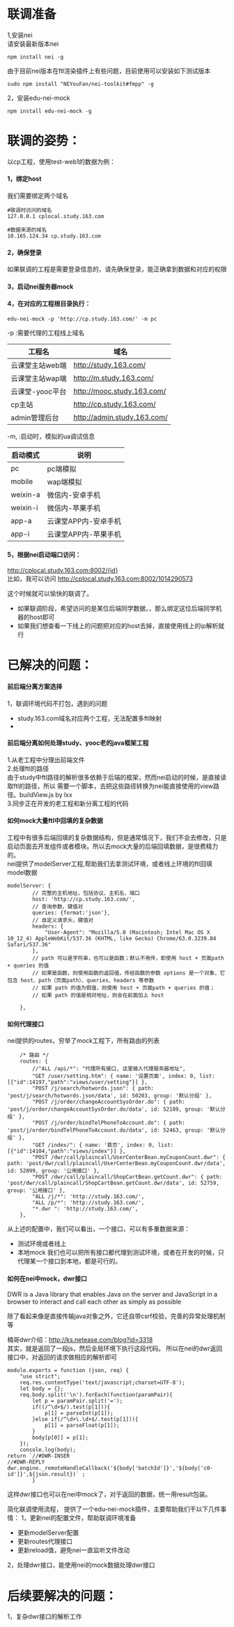 # 联调准备 
1,安装nei  
请安装最新版本nei

```
npm install nei -g
```
由于目前nei版本在ftl渲染插件上有些问题，目前使用可以安装如下测试版本
```
sudo npm install "NEYouFan/nei-toolkit#fmpp" -g
```
2，安装edu-nei-mock   

```
npm install edu-nei-mock -g
```


# 联调的姿势：
以cp工程，使用test-web1的数据为例：  
####  1，绑定host  
我们需要绑定两个域名

```
#联调时访问的域名
127.0.0.1 cplocal.study.163.com

#数据来源的域名
10.165.124.34 cp.study.163.com
```
#### 2，确保登录  
如果联调的工程是需要登录信息的，请先确保登录，能正确拿到数据和对应的权限

#### 3，启动nei服务器mock

#### 4，在对应的工程根目录执行：

```
edu-nei-mock -p 'http://cp.study.163.com/' -m pc
```
-p  <mockpath>:需要代理的工程线上域名 

工程名| 域名
---|---
云课堂主站web端 | http://study.163.com/
云课堂主站wap端 | http://m.study.163.com/
云课堂-yooc平台 | http://mooc.study.163.com/
cp主站 | http://cp.study.163.com/
admin管理后台 | http://admin.study.163.com/

-m, <mode>:启动时，模拟的ua调试信息

启动模式| 说明
---|---
pc | pc端模拟
mobile | wap端模拟
weixin-a | 微信内-安卓手机
weixin-i | 微信内-苹果手机
app-a | 云课堂APP内-安卓手机
app-i | 云课堂APP内-苹果手机

#### 5，根据nei启动端口访问：
http://cplocal.study.163.com:8002/{id}  
比如，我可以访问
http://cplocal.study.163.com:8002/1014290573

这个时候就可以愉快的联调了。


- 如果联调阶段，希望访问的是某位后端同学数据，，那么绑定这位后端同学机器的host即可
- 如果我们想查看一下线上的问题把对应的host去掉，直接使用线上的ip解析就行



# 已解决的问题： 
#### 前后端分离方案选择
1，联调环境代码不打包，遇到的问题
- study.163.com域名对应两个工程，无法配置多ftl映射
- 

#### 前后端分离如何处理study、yooc老的java框架工程
1.从老工程中分理出前端文件  
2.处理ftl的路径  
由于study中ftl路径的解析很多依赖于后端的框架，然而nei启动的时候，是直接读取ftl的路径，所以
需要一个脚本，去把这些路径转换为nei能直接使用的view路径。buildView.js by lxx  
3.同步正在开发的老工程和新分离工程的代码

#### 如何mock大量ftl中回填的复杂数据
工程中有很多后端回填的复杂数据结构，但是通常情况下，我们不会去修改，只是启动页面去开发组件或者模块。所以去mock大量的后端回填数据，是很费精力的。  
nei提供了modelServer工程,帮助我们去拿测试环境，或者线上环境的ftl回填model数据
```
modelServer: {
        // 完整的主机地址，包括协议、主机名、端口
        host: 'http://cp.study.163.com/',
        // 查询参数，键值对
        queries: {format:'json'},
        // 自定义请求头，键值对
        headers: {
            "User-Agent": "Mozilla/5.0 (Macintosh; Intel Mac OS X 10_12_4) AppleWebKit/537.36 (KHTML, like Gecko) Chrome/63.0.3239.84 Safari/537.36"
        },
        // path 可以是字符串，也可以是函数；默认不用传，即使用 host + 页面path + queries 的值
        // 如果是函数，则使用函数的返回值，传给函数的参数 options 是一个对象，它包含 host、path（页面path）、queries、headers 等参数
        // 如果 path 的值为假值，则使用 host + 页面path + queries 的值；
        // 如果 path 的值是相对地址，则会在前面加上 host
        
    },
```

#### 如何代理接口
nei提供的routes，穷举了mock工程下，所有路由的列表
```
    /* 路由 */
    routes: {
        //"ALL /api/*": "代理所有接口, 这里输入代理服务器地址",
        "GET /user/setting.htm": { name: '设置页面', index: 0, list: [{"id":14197,"path":"views/user/setting"}] },
        "POST /j/search/hotwords.json": { path: 'post/j/search/hotwords.json/data', id: 50203, group: '默认分组' },
        "POST /j/order/changeAccountSysOrder.do": { path: 'post/j/order/changeAccountSysOrder.do/data', id: 52189, group: '默认分组' },
        "POST /j/order/bindTelPhoneToAccount.do": { path: 'post/j/order/bindTelPhoneToAccount.do/data', id: 52463, group: '默认分组' },
        "GET /index/": { name: '首页', index: 0, list: [{"id":14104,"path":"views/index"}] },
        "POST /dwr/call/plaincall/UserCenterBean.myCouponCount.dwr": { path: 'post/dwr/call/plaincall/UserCenterBean.myCouponCount.dwr/data', id: 52899, group: '公用接口' },
        "POST /dwr/call/plaincall/ShopCartBean.getCount.dwr": { path: 'post/dwr/call/plaincall/ShopCartBean.getCount.dwr/data', id: 52759, group: '公用接口' },
        "ALL /j/*": 'http://study.163.com/',
        "ALL /p/*": 'http://study.163.com/',
        "*.dwr ": 'http://study.163.com/',
    },
```

从上述的配置中，我们可以看出，一个接口，可以有多重数据来源：
- 测试环境或者线上
- 本地mock
我们也可以把所有接口都代理到测试环境，或者在开发的时候，只代理某一个接口到本地，都是可行的。

#### 如何在nei中mock，dwr接口
DWR is a Java library that enables Java on the server and JavaScript in a browser to interact and call each other as simply as possible

除了看起来像是直接传输java对象之外，它还自带csrf校验，完善的异常处理机制等

楠哥dwr介绍：http://ks.netease.com/blog?id=3318  
其实，就是返回了一段js，然后全局环境下执行这段代码。
所以在nei的dwr返回接口中，对返回的请求做相应的解析即可
```
module.exports = function (json, req) {
    "use strict";
    req.res.contentType('text/javascript;charset=UTF-8');
    let body = {};
    req.body.split('\n').forEach(function(paramPair){
        let p = paramPair.split('=');
        if((/^\d+$/).test(p[1])){
            p[1] = parseInt(p[1]);
        }else if(/^\d+\.\d+$/.test(p[1])){
            p[1] = parseFloat(p[1]);
        }
        body[p[0]] = p[1];
    });
    console.log(body);
return `//#DWR-INSER
//#DWR-REPLY
dwr.engine._remoteHandleCallback('${body['batchId']}','${body['c0-id']}',${json.result})` ;
        }
```

这样dwr接口也可以在nei中mock了，对于返回的数据，统一用result包装。

简化联调使用流程，
提供了一个edu-nei-mock插件，主要帮助我们干以下几件事情：
1，更新nei的配置文件，帮助联调环境准备
- 更新modelServer配置
- 更新routes代理接口
- 更新reload值，避免nei一直监听文件改动

2，处理dwr接口，能使用nei的mock数据处理dwr接口



# 后续要解决的问题：  
1，复杂dwr接口的解析工作  